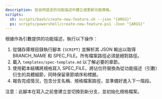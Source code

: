 ```yaml
---
description: 從自然語言的功能描述中建立或更新功能規格。
scripts:
  sh: scripts/bash/create-new-feature.sh --json "{ARGS}"
  ps: scripts/powershell/create-new-feature.ps1 -Json "{ARGS}"
---
```


根據作為引數提供的功能描述，執行以下操作：

1. 從儲存庫根目錄執行腳本 `{SCRIPT}` 並解析其 JSON 輸出以取得 BRANCH_NAME 和 SPEC_FILE。所有檔案路徑必須是絕對路徑。
2. 載入 `templates/spec-template.md` 以了解必要的章節。
3. 使用範本結構將規格寫入 SPEC_FILE，將佔位符替換為從功能描述（引數）衍生的具體細節，同時保留章節順序和標題。
4. 報告完成情況，包含分支名稱、規格檔案路徑，並準備好進入下一階段。

注意：此腳本在寫入之前會建立並切換到新分支，並初始化規格檔案。
